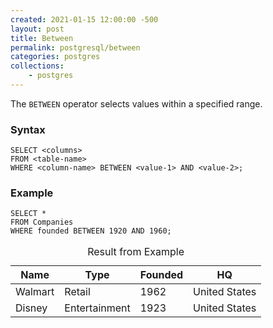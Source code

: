 ```yaml
---
created: 2021-01-15 12:00:00 -500
layout: post
title: Between
permalink: postgresql/between
categories: postgres
collections: 
    - postgres
---
```


The ```BETWEEN``` operator selects values within a specified range.

### Syntax

```https
SELECT <columns>
FROM <table-name>
WHERE <column-name> BETWEEN <value-1> AND <value-2>;
```

### Example

```https
SELECT *
FROM Companies
WHERE founded BETWEEN 1920 AND 1960;
```


<table>
    <caption>Result from Example</caption>
    <thead>
        <tr>
            <th>Name</th>
            <th>Type</th>
            <th>Founded</th>
            <th>HQ</th>
        </tr>
    </thead>
    <tbody>
        <tr>
            <td>Walmart</td>
            <td>Retail</td>
            <td>1962</td>
            <td>United States</td>
        </tr>
        <tr>
            <td>Disney</td>
            <td>Entertainment</td>
            <td>1923</td>
            <td>United States</td>
        </tr>
    </tbody>
</table>